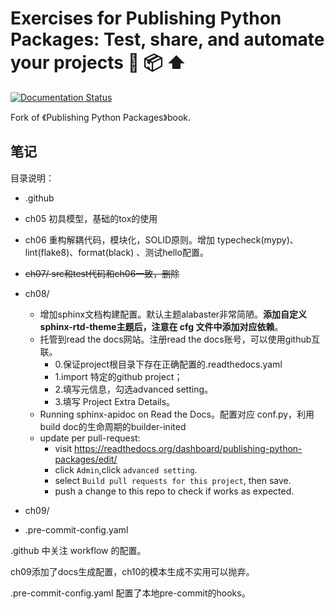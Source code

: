 # Exercises for Publishing Python Packages: Test, share, and automate your projects 🐍 📦 ⬆️
[![Documentation Status](https://readthedocs.org/projects/publishing-python-packages/badge/?version=latest)](https://publishing-python-packages.readthedocs.io/en/latest/?badge=latest)

Fork of 《Publishing Python Packages》book.

## 笔记

目录说明：

- .github
- ch05 初具模型，基础的tox的使用
- ch06 重构解耦代码，模块化，SOLID原则。增加 typecheck(mypy)、lint(flake8)、format(black) 、测试hello配置。
- ~~ch07/ src和test代码和ch06一致，删除~~
- ch08/ 
  
  - 增加sphinx文档构建配置。默认主题alabaster非常简陋。**添加自定义sphinx-rtd-theme主题后，注意在 cfg 文件中添加对应依赖**。
  - 托管到read the docs网站。注册read the docs账号，可以使用github互联。
    - 0.保证project根目录下存在正确配置的.readthedocs.yaml
    - 1.import 特定的github project；
    - 2.填写元信息，勾选advanced setting。
    - 3.填写 Project Extra Details。
  - Running sphinx-apidoc on Read the Docs。配置对应 conf.py，利用build doc的生命周期的builder-inited
  - update per pull-request: 
    - visit https://readthedocs.org/dashboard/publishing-python-packages/edit/
    - click `Admin`,click `advanced setting`.
    - select `Build pull requests for this project`, then save.
    - push a change to this repo to check if works as expected.
    
- ch09/
- .pre-commit-config.yaml

.github 中关注 workflow 的配置。

ch09添加了docs生成配置，ch10的模本生成不实用可以抛弃。

.pre-commit-config.yaml 配置了本地pre-commit的hooks。